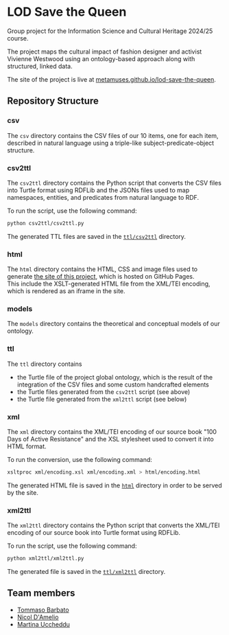 # LOD Save the Queen

Group project for the Information Science and Cultural Heritage 2024/25 course.

The project maps the cultural impact of fashion designer and activist Vivienne Westwood using an ontology-based approach along with structured, linked data.

The site of the project is live at [metamuses.github.io/lod-save-the-queen](https://metamuses.github.io/lod-save-the-queen).

## Repository Structure

### csv
The `csv` directory contains the CSV files of our 10 items, one for each item,
described in natural language using a triple-like subject-predicate-object structure.

### csv2ttl
The `csv2ttl` directory contains the Python script that converts the CSV files
into Turtle format using RDFLib and the JSONs files used to map namespaces,
entities, and predicates from natural language to RDF.

To run the script, use the following command:

```bash
python csv2ttl/csv2ttl.py
```

The generated TTL files are saved in the [`ttl/csv2ttl`](https://github.com/metamuses/lod-save-the-queen/tree/main/ttl/csv2ttl) directory.

### html
The `html` directory contains the HTML, CSS and image files used to generate [the site of this project](https://metamuses.github.io/lod-save-the-queen), which is hosted on GitHub Pages.  
This include the XSLT-generated HTML file from the XML/TEI encoding, which is
rendered as an iframe in the site.

### models
The `models` directory contains the theoretical and conceptual models of our
ontology.

### ttl
The `ttl` directory contains
- the Turtle file of the project global ontology, which is the result of the
  integration of the CSV files and some custom handcrafted elements
- the Turtle files generated from the `csv2ttl` script (see above)
- the Turtle file generated from the `xml2ttl` script (see below)

### xml
The `xml` directory contains the XML/TEI encoding of our source book "100 Days 
of Active Resistance" and the XSL stylesheet used to convert it into HTML format.

To run the conversion, use the following command:

```bash
xsltproc xml/encoding.xsl xml/encoding.xml > html/encoding.html
```

The generated HTML file is saved in the [`html`](https://github.com/metamuses/lod-save-the-queen/tree/main/html) directory in order to be served by the site.

### xml2ttl
The `xml2ttl` directory contains the Python script that converts the XML/TEI
encoding of our source book into Turtle format using RDFLib.

To run the script, use the following command:

```bash
python xml2ttl/xml2ttl.py
```

The generated file is saved in the [`ttl/xml2ttl`](https://github.com/metamuses/lod-save-the-queen/tree/main/ttl/xml2ttl) directory.

## Team members
- [Tommaso Barbato](https://github.com/epistrephein)
- [Nicol D'Amelio](https://github.com/nicoldamelio)
- [Martina Uccheddu](https://github.com/martinaucch)
